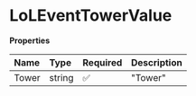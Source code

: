 # LoLEventTowerValue

**Properties**

| Name  | Type   | Required | Description |
| :---- | :----- | :------- | :---------- |
| Tower | string | ✅       | "Tower"     |

<!-- This file was generated by liblab | https://liblab.com/ -->
